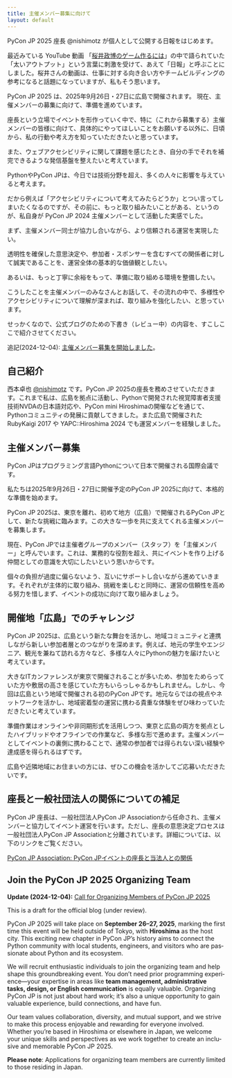 ```yaml
---
title: 主催メンバー募集に向けて
layout: default
---
```


PyCon JP 2025 座長 @nishimotz が個人として公開する日報をはじめます。

最近みている YouTube 動画 「[桜井政博のゲーム作るには](https://www.youtube.com/@sora_sakurai_jp)」の中で語られていた「太いアウトプット」という言葉に刺激を受けて、あえて「日報」と呼ぶことにしました。桜井さんの動画は、仕事に対する向き合い方やチームビルディングの参考になると話題になっていますが、私もそう思います。

PyCon JP 2025 は、2025年9月26日・27日に広島で開催されます。
現在、主催メンバーの募集に向けて、準備を進めています。

座長という立場でイベントを形作っていく中で、特に（これから募集する）主催メンバーの皆様に向けて、具体的にやってほしいことをお願いする以外に、日頃から、私の行動や考え方を知っていただきたいと思っています。

また、ウェブアクセシビリティに関して課題を感じたとき、自分の手でそれを補完できるような発信基盤を整えたいと考えています。

PythonやPyCon JPは、今日では技術分野を超え、多くの人々に影響を与えていると考えます。

だから例えば「アクセシビリティについて考えてみたらどうか」とつい言ってしまいたくなるのですが、その前に、もっと取り組みたいことがある、というのが、私自身が PyCon JP 2024 主催メンバーとして活動した実感でした。

まず、主催メンバー同士が協力し合いながら、より信頼される運営を実現したい。

透明性を確保した意思決定や、参加者・スポンサーを含むすべての関係者に対して誠実であることを、運営全体の基本的な価値観としたい。

あるいは、もっと丁寧に余裕をもって、準備に取り組める環境を整備したい。

こうしたことを主催メンバーのみなさんとお話して、その流れの中で、多様性やアクセシビリティについて理解が深まれば、取り組みを強化したい、と思っています。

せっかくなので、公式ブログのための下書き（レビュー中）の内容を、すこしここで紹介させてください。

追記(2024-12-04): [主催メンバー募集を開始しました](https://pyconjp.blogspot.com/2024/12/call-for-organizing-members-ja.html)。

## 自己紹介

西本卓也 [@nishimotz](https://github.com/nishimotz) です。PyCon JP 2025の座長を務めさせていただきます。これまで私は、広島を拠点に活動し、Pythonで開発された視覚障害者支援技術NVDAの日本語対応や、PyCon mini Hiroshimaの開催などを通じて、Pythonコミュニティの発展に貢献してきました。また広島で開催された RubyKaigi 2017 や YAPC::Hiroshima 2024 でも運営メンバーを経験しました。

## 主催メンバー募集

PyCon JPはプログラミング言語Pythonについて日本で開催される国際会議です。

私たちは2025年9月26日・27日に開催予定のPyCon JP 2025に向けて、本格的な準備を始めます。

PyCon JP 2025は、東京を離れ、初めて地方（広島）で開催されるPyCon JPとして、新たな挑戦に臨みます。この大きな一歩を共に支えてくれる主催メンバーを募集します。

現在、PyCon JPでは主催者グループのメンバー（スタッフ）を「主催メンバー」と呼んでいます。これは、業務的な役割を超え、共にイベントを作り上げる仲間としての意識を大切にしたいという思いからです。

個々の負担が過度に偏らないよう、互いにサポートし合いながら進めていきます。それぞれが主体的に取り組み、挑戦を楽しむと同時に、運営の信頼性を高める努力を惜しまず、イベントの成功に向けて取り組みましょう。

## 開催地「広島」でのチャレンジ

PyCon JP 2025は、広島という新たな舞台を活かし、地域コミュニティと連携しながら新しい参加者層とのつながりを深めます。例えば、地元の学生やエンジニア、観光を兼ねて訪れる方々など、多様な人々にPythonの魅力を届けたいと考えています。

大きなITカンファレンスが東京で開催されることが多いため、参加をためらっていた方や敷居の高さを感じていた方もいらっしゃるかもしれません。しかし、今回は広島という地域で開催される初のPyCon JPです。地元ならではの視点やネットワークを活かし、地域密着型の運営に携わる貴重な体験をぜひ味わっていただきたいと考えています。

準備作業はオンラインや非同期形式を活用しつつ、東京と広島の両方を拠点としたハイブリッドやオフラインでの作業など、多様な形で進めます。主催メンバーとしてイベントの裏側に携わることで、通常の参加者では得られない深い経験や達成感を得られるはずです。

広島や近隣地域にお住まいの方には、ぜひこの機会を活かしてご応募いただきたいです。

## 座長と一般社団法人の関係についての補足

PyCon JP 座長は、一般社団法人PyCon JP Associationから任命され、主催メンバーと協力してイベント運営を行います。ただし、座長の意思決定プロセスは一般社団法人PyCon JP Associationと分離されています。詳細については、以下のリンクをご覧ください。

[PyCon JP Association: PyCon JPイベントの座長と当法人との関係](https://www.pycon.jp/organizer/event-chair.html)

<section lang="en" class="my-5 md:my-8 lg:my-10" aria-labelledby="join-the-pycon-jp-2025-organizing-team">

## Join the PyCon JP 2025 Organizing Team

**Update (2024-12-04):** [Call for Organizing Members of PyCon JP 2025](https://pyconjp.blogspot.com/2024/12/call-for-organizing-members.html)

This is a draft for the official blog (under review).

PyCon JP 2025 will take place on **September 26–27, 2025**, marking the first time this event will be held outside of Tokyo, with **Hiroshima** as the host city. This exciting new chapter in PyCon JP’s history aims to connect the Python community with local students, engineers, and visitors who are passionate about Python and its ecosystem.

We will recruit enthusiastic individuals to join the organizing team and help shape this groundbreaking event. You don’t need prior programming experience—your expertise in areas like **team management, administrative tasks, design, or English communication** is equally valuable. Organizing PyCon JP is not just about hard work; it’s also a unique opportunity to gain valuable experience, build connections, and have fun.

Our team values collaboration, diversity, and mutual support, and we strive to make this process enjoyable and rewarding for everyone involved. Whether you’re based in Hiroshima or elsewhere in Japan, we welcome your unique skills and perspectives as we work together to create an inclusive and memorable PyCon JP 2025.

**Please note**: Applications for organizing team members are currently limited to those residing in Japan.

</section>
